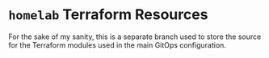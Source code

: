 # `homelab` Terraform Resources

For the sake of my sanity, this is a separate branch used to store the source for the Terraform modules used in the main GitOps configuration.
